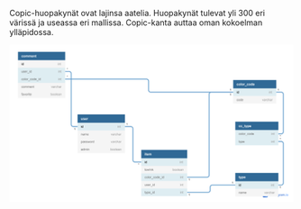 Copic-huopakynät ovat lajinsa aatelia. Huopakynät tulevat yli 300 eri 
värissä ja useassa eri mallissa. Copic-kanta auttaa oman kokoelman ylläpidossa.


![tietokantakaavio](https://github.com/ikylios/copic-kanta/blob/master/tietokantakaavio1.png)
